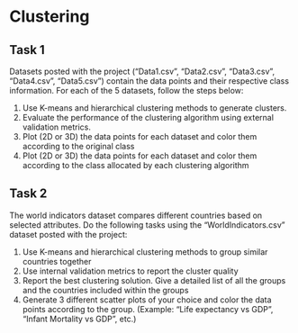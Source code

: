 # Clustering
## Task 1
Datasets posted with the project (“Data1.csv”, “Data2.csv”, “Data3.csv”, “Data4.csv”,
“Data5.csv”) contain the data points and their respective class information. For each of the 5
datasets, follow the steps below:
1. Use K-means and hierarchical clustering methods to generate clusters.
2. Evaluate the performance of the clustering algorithm using external validation metrics.
3. Plot (2D or 3D) the data points for each dataset and color them according to the original
class
4. Plot (2D or 3D) the data points for each dataset and color them according to the class
allocated by each clustering algorithm
## Task 2
The world indicators dataset compares different countries based on selected attributes. Do the
following tasks using the “WorldIndicators.csv” dataset posted with the project:
1. Use K-means and hierarchical clustering methods to group similar countries together
2. Use internal validation metrics to report the cluster quality
3. Report the best clustering solution. Give a detailed list of all the groups and the countries
included within the groups
4. Generate 3 different scatter plots of your choice and color the data points according to
the group. (Example: “Life expectancy vs GDP”, “Infant Mortality vs GDP”, etc.)

